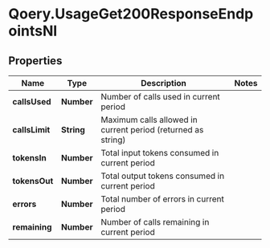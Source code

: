 # Qoery.UsageGet200ResponseEndpointsNl

## Properties

Name | Type | Description | Notes
------------ | ------------- | ------------- | -------------
**callsUsed** | **Number** | Number of calls used in current period | 
**callsLimit** | **String** | Maximum calls allowed in current period (returned as string) | 
**tokensIn** | **Number** | Total input tokens consumed in current period | 
**tokensOut** | **Number** | Total output tokens consumed in current period | 
**errors** | **Number** | Total number of errors in current period | 
**remaining** | **Number** | Number of calls remaining in current period | 


